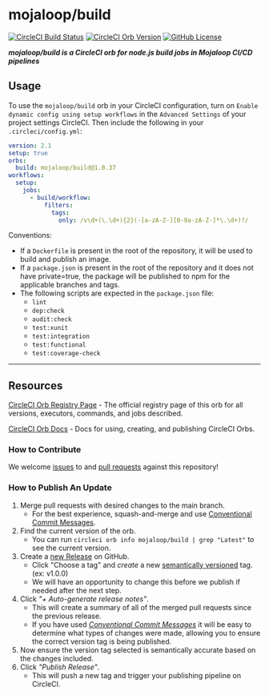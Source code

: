 # mojaloop/build

[![CircleCI Build Status](https://circleci.com/gh/mojaloop/ci-config-orb-build.svg?style=shield "CircleCI Build Status")](https://circleci.com/gh/mojaloop/ci-config-orb-build)
[![CircleCI Orb Version](https://badges.circleci.com/orbs/mojaloop/build.svg)](https://circleci.com/developer/orbs/orb/mojaloop/build)
[![GitHub License](https://img.shields.io/badge/license-APACHE_2.0-lightgrey.svg)](https://raw.githubusercontent.com/mojaloop/ci-config-orb-build/main/LICENSE)

_**mojaloop/build is a CircleCI orb for node.js build jobs in Mojaloop CI/CD pipelines**_

## Usage

To use the `mojaloop/build` orb in your CircleCI configuration, turn on
`Enable dynamic config using setup workflows` in the `Advanced Settings` of your
project settings CircleCI. Then include the following in your `.circleci/config.yml`:

```yaml
version: 2.1
setup: true
orbs:
  build: mojaloop/build@1.0.37
workflows:
  setup:
    jobs:
      - build/workflow:
          filters:
            tags:
              only: /v\d+(\.\d+){2}(-[a-zA-Z-][0-9a-zA-Z-]*\.\d+)?/

```

Conventions:

- If a `Dockerfile` is present in the root of the repository, it will be used to
  build and publish an image.
- If a `package.json` is present in the root of the repository and it does not have
  private=true, the package will be published to npm for
  the applicable branches and tags.
- The following scripts are expected in the `package.json` file:
  - `lint`
  - `dep:check`
  - `audit:check`
  - `test:xunit`
  - `test:integration`
  - `test:functional`
  - `test:coverage-check`

---

## Resources

[CircleCI Orb Registry Page](https://circleci.com/developer/orbs/orb/mojaloop/build) -
The official registry page of this orb for all versions, executors, commands,
and jobs described.

[CircleCI Orb Docs](https://circleci.com/docs/orb-intro/#section=configuration) -
Docs for using, creating, and publishing CircleCI Orbs.

### How to Contribute

We welcome [issues](https://github.com/mojaloop/ci-config-orb-build/issues) to
and [pull requests](https://github.com/mojaloop/ci-config-orb-build/pulls)
against this repository!

### How to Publish An Update

1. Merge pull requests with desired changes to the main branch.
    - For the best experience, squash-and-merge and use [Conventional Commit Messages](https://conventionalcommits.org/).
2. Find the current version of the orb.
    - You can run `circleci orb info mojaloop/build | grep "Latest"` to see the
      current version.
3. Create a [new Release](https://github.com/mojaloop/ci-config-orb-build/releases/new)
   on GitHub.
    - Click "Choose a tag" and _create_ a new [semantically versioned](http://semver.org/)
      tag. (ex: v1.0.0)
    - We will have an opportunity to change this before we publish if needed
        after the next step.
4. Click _"+ Auto-generate release notes"_.
    - This will create a summary of all of the merged pull requests since the
      previous release.
    - If you have used _[Conventional Commit Messages](https://conventionalcommits.org/)_
      it will be easy to determine what types of changes were made, allowing you
      to ensure the correct version tag is being published.
5. Now ensure the version tag selected is semantically accurate based on the
   changes included.
6. Click _"Publish Release"_.
    - This will push a new tag and trigger your publishing pipeline on CircleCI.
